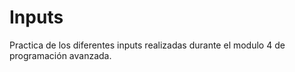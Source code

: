 # Inputs
Practica de los diferentes inputs realizadas durante el modulo 4 de programación avanzada.
